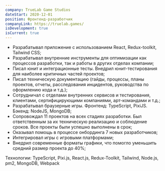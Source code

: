 ```yaml
---
company: TrueLab Game Studios
dateStart: 2020-12-01
position: Фронтенд-разработчик
companyLink: https://truelab.games/
isDevelopment: true
isCurrent: true
---
```


- Разрабатывал приложение с использованием React, Redux-toolkit, Tailwind CSS;
- Разрабатывал внутренние инструменты для оптимизации как процессов разработки, так и работы в других отделах компании;
- Писал юнит и интеграционные тесты. Внедрил юнит-тестирования для наиболее критичных частей проектов;
- Писал техническую документацию (гайды, процессы, планы проектов, отчеты, расследования инцидентов, руководства по оформлению кода и т.д.);
- Сотрудничал с отделами внутренних сервисов и тестирования, клиентами, сертифицирующими компаниями, арт-командами и т.д.;
- Разрабатывал браузерные игры. Фронтенд: TypeScript, PixiJS. Бэкенд: NodeJS, MongoDB;
- Сопровождал 11 проектов на всех стадиях разработки. Был ответственным за их техническую реализацию и соблюдение сроков. Все проекты были успешно выполнены в срок;
- Оказывал помощь в процессе онбординга 7 новых разработчиков;
- Интегрировал игры с игровыми платформами;
- Внедрил современные форматы графики, что помогло уменьшить средний размер проекта до 40%;

Технологии: TypeScript, Pixi.js, React.js, Redux-Toolkit, Tailwind, Node.js, pm2, MongoDB, Webpack
